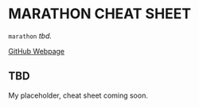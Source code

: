 # MARATHON CHEAT SHEET

`marathon` _tbd._

[GitHub Webpage](https://jeffdecola.github.io/my-cheat-sheets/)

## TBD

My placeholder, cheat sheet coming soon.